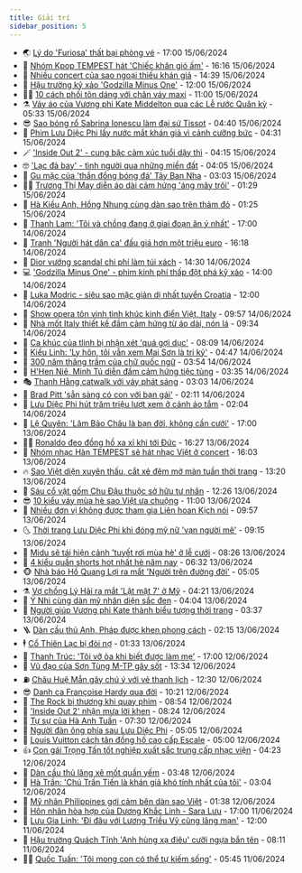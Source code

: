 ```yaml
---
title: Giải trí
sidebar_position: 5
---
```


<!-- vnexpress-giai-tri:START -->
- 🌏 [Lý do &#39;Furiosa&#39; thất bại phòng vé](https://vnexpress.net/ly-do-furiosa-that-bai-phong-ve-4758192.html) - 17:00 15/06/2024
- 💫 [Nhóm Kpop TEMPEST hát &#39;Chiếc khăn gió ấm&#39;](https://vnexpress.net/nhom-kpop-tempest-hat-chiec-khan-gio-am-4758763.html) - 16:16 15/06/2024
- 🌮 [Nhiều concert của sao ngoại thiếu khán giả](https://vnexpress.net/nhieu-concert-cua-sao-ngoai-thieu-khan-gia-4756887.html) - 14:39 15/06/2024
- 🧠 [Hậu trường kỹ xảo &#39;Godzilla Minus One&#39;](https://vnexpress.net/hau-truong-ky-xao-godzilla-minus-one-4757085.html) - 12:00 15/06/2024
- 👨‍🏫 [10 cách phối tôn dáng với chân váy maxi](https://vnexpress.net/10-cach-phoi-ton-dang-voi-chan-vay-maxi-4757997.html) - 11:00 15/06/2024
- ⚗️ [Váy áo của Vương phi Kate Middelton qua các Lễ rước Quân kỳ](https://vnexpress.net/vay-ao-cua-vuong-phi-kate-middelton-qua-cac-le-ruoc-quan-ky-4758658.html) - 05:33 15/06/2024
- 😎 [Sao bóng rổ Sabrina Ionescu làm đại sứ Tissot](https://vnexpress.net/sao-bong-ro-sabrina-ionescu-lam-dai-su-tissot-4758630.html) - 04:40 15/06/2024
- 🫣 [Phim Lưu Diệc Phi lấy nước mắt khán giả vì cảnh cưỡng bức](https://vnexpress.net/phim-luu-diec-phi-lay-nuoc-mat-khan-gia-vi-canh-cuong-buc-4758617.html) - 04:31 15/06/2024
- 🪄 [&#39;Inside Out 2&#39; - cung bậc cảm xúc tuổi dậy thì](https://vnexpress.net/giai-tri/phim/thu-vien-phim/inside-out-2-713) - 04:15 15/06/2024
- 🤓 [&#39;Lạc đà bay&#39; - tình người qua những miền đất](https://vnexpress.net/lac-da-bay-tinh-nguoi-qua-nhung-mien-dat-4757384.html) - 04:05 15/06/2024
- 🫶 [Gu mặc của &#39;thần đồng bóng đá&#39; Tây Ban Nha](https://vnexpress.net/gu-mac-cua-than-dong-bong-da-tay-ban-nha-4758505.html) - 03:03 15/06/2024
- 🧑‍🏫 [Trương Thị May diễn áo dài cảm hứng &#39;áng mây trôi&#39;](https://vnexpress.net/truong-thi-may-dien-ao-dai-cam-hung-ang-may-troi-4758518.html) - 01:29 15/06/2024
- 🦄 [Hà Kiều Anh, Hồng Nhung cùng dàn sao trên thảm đỏ](https://vnexpress.net/ha-kieu-anh-hong-nhung-cung-dan-sao-tren-tham-do-4758512.html) - 01:25 15/06/2024
- 💫 [Thanh Lam: &#39;Tôi và chồng đang ở giai đoạn ăn ý nhất&#39;](https://vnexpress.net/thanh-lam-toi-va-chong-dang-o-giai-doan-an-y-nhat-4757728.html) - 17:00 14/06/2024
- 🎊 [Tranh &#39;Người hát dân ca&#39; đấu giá hơn một triệu euro](https://vnexpress.net/tranh-nguoi-hat-dan-ca-dau-gia-hon-mot-trieu-euro-4758504.html) - 16:18 14/06/2024
- 👹 [Dior vướng scandal chi phí làm túi xách](https://vnexpress.net/dior-vuong-scandal-chi-phi-lam-tui-xach-4758466.html) - 14:30 14/06/2024
- 💻 [&#39;Godzilla Minus One&#39; - phim kinh phí thấp đột phá kỹ xảo](https://vnexpress.net/giai-tri/phim/thu-vien-phim/godzilla-minus-one-712) - 14:00 14/06/2024
- 🤡 [Luka Modric - siêu sao mặc giản dị nhất tuyển Croatia](https://vnexpress.net/luka-modric-sieu-sao-mac-gian-di-nhat-tuyen-croatia-4758029.html) - 12:00 14/06/2024
- 🥰 [Show opera tôn vinh tình khúc kinh điển Việt, Italy](https://vnexpress.net/show-opera-ton-vinh-tinh-khuc-kinh-dien-viet-italy-4757956.html) - 09:57 14/06/2024
- 🚀 [Nhà mốt Italy thiết kế đầm cảm hứng từ áo dài, nón lá](https://vnexpress.net/nha-mot-italy-thiet-ke-dam-cam-hung-tu-ao-dai-non-la-4758372.html) - 09:34 14/06/2024
- 📝 [Ca khúc của tlinh bị nhận xét &#39;quá gợi dục&#39;](https://vnexpress.net/ca-khuc-cua-tlinh-bi-nhan-xet-qua-goi-duc-4758268.html) - 08:09 14/06/2024
- 🐲 [Kiều Linh: &#39;Ly hôn, tôi vẫn xem Mai Sơn là tri kỷ&#39;](https://vnexpress.net/kieu-linh-ly-hon-toi-van-xem-mai-son-la-tri-ky-4758147.html) - 04:47 14/06/2024
- 🎃 [300 năm thăng trầm của chữ quốc ngữ](https://vnexpress.net/300-nam-thang-tram-cua-chu-quoc-ngu-4757030.html) - 03:54 14/06/2024
- 🤠 [H&#39;Hen Niê, Minh Tú diễn đầm cảm hứng tiệc tùng](https://vnexpress.net/h-hen-nie-minh-tu-dien-dam-cam-hung-tiec-tung-4758190.html) - 03:35 14/06/2024
- 🎭 [Thanh Hằng catwalk với váy phát sáng](https://vnexpress.net/thanh-hang-catwalk-voi-vay-phat-sang-4758187.html) - 03:03 14/06/2024
- 🧰 [Brad Pitt &#39;sẵn sàng có con với bạn gái&#39;](https://vnexpress.net/brad-pitt-san-sang-co-con-voi-ban-gai-4758124.html) - 02:11 14/06/2024
- 🦍 [Lưu Diệc Phi hút trăm triệu lượt xem ở cảnh áo tắm](https://vnexpress.net/luu-diec-phi-hut-tram-trieu-luot-xem-o-canh-ao-tam-4758135.html) - 02:04 14/06/2024
- 🌝 [Lệ Quyên: &#39;Lâm Bảo Châu là bạn đời, không cần cưới&#39;](https://vnexpress.net/le-quyen-lam-bao-chau-la-ban-doi-khong-can-cuoi-4756813.html) - 17:00 13/06/2024
- 🧑‍💻 [Ronaldo đeo đồng hồ xa xỉ khi tới Đức](https://vnexpress.net/ronaldo-deo-dong-ho-xa-xi-khi-toi-duc-4758073.html) - 16:27 13/06/2024
- 🥸 [Nhóm nhạc Hàn TEMPEST sẽ hát nhạc Việt ở concert](https://vnexpress.net/nhom-nhac-han-tempest-se-hat-nhac-viet-o-concert-4758059.html) - 16:03 13/06/2024
- 🔥 [Sao Việt diện xuyên thấu, cắt xẻ đêm mở màn tuần thời trang](https://vnexpress.net/sao-viet-dien-xuyen-thau-cat-xe-dem-mo-man-tuan-thoi-trang-4758046.html) - 13:20 13/06/2024
- 🐎 [Sáu cổ vật gốm Chu Đậu thuộc sở hữu tư nhân](https://vnexpress.net/sau-co-vat-gom-chu-dau-thuoc-so-huu-tu-nhan-4757087.html) - 12:26 13/06/2024
- 😎 [10 kiểu váy mùa hè sao Việt ưa chuộng](https://vnexpress.net/10-kieu-vay-mua-he-sao-viet-ua-chuong-4757845.html) - 11:00 13/06/2024
- 🦄 [Nhiều đơn vị không được tham gia Liên hoan Kịch nói](https://vnexpress.net/nhieu-don-vi-khong-duoc-tham-gia-lien-hoan-kich-noi-4757849.html) - 09:57 13/06/2024
- 🌜 [Thời trang Lưu Diệc Phi khi đóng mỹ nữ &#39;vạn người mê&#39;](https://vnexpress.net/thoi-trang-luu-diec-phi-khi-dong-my-nu-van-nguoi-me-4757919.html) - 09:15 13/06/2024
- 🚦 [Midu sẽ tái hiện cảnh &#39;tuyết rơi mùa hè&#39; ở lễ cưới](https://vnexpress.net/midu-se-tai-hien-canh-tuyet-roi-mua-he-o-le-cuoi-4757869.html) - 08:26 13/06/2024
- 🧐 [4 kiểu quần shorts hot nhất hè năm nay](https://vnexpress.net/4-kieu-quan-shorts-hot-nhat-he-nam-nay-4757562.html) - 06:32 13/06/2024
- 🐵 [Nhà báo Hồ Quang Lợi ra mắt &#39;Người trên đường đời&#39;](https://vnexpress.net/nha-bao-ho-quang-loi-ra-mat-nguoi-tren-duong-doi-4757418.html) - 05:05 13/06/2024
- ⚗️ [Vợ chồng Lý Hải ra mắt &#39;Lật mặt 7&#39; ở Mỹ](https://vnexpress.net/vo-chong-ly-hai-ra-mat-lat-mat-7-o-my-4757789.html) - 04:21 13/06/2024
- 👺 [Ý Nhi cùng dàn mỹ nhân diện sắc đen](https://vnexpress.net/y-nhi-cung-dan-my-nhan-dien-sac-den-4757703.html) - 04:04 13/06/2024
- 🌊 [Người giúp Vương phi Kate thành biểu tượng thời trang](https://vnexpress.net/nguoi-giup-vuong-phi-kate-thanh-bieu-tuong-thoi-trang-4757422.html) - 03:37 13/06/2024
- 🪜 [Dàn cầu thủ Anh, Pháp được khen phong cách](https://vnexpress.net/dan-cau-thu-anh-phap-duoc-khen-phong-cach-4757582.html) - 02:15 13/06/2024
- 🕴 [Cổ Thiên Lạc bị đòi nợ](https://vnexpress.net/co-thien-lac-bi-doi-no-4757676.html) - 01:33 13/06/2024
- 💃 [Thanh Trúc: &#39;Tôi vỡ òa khi biết được làm mẹ&#39;](https://vnexpress.net/thanh-truc-toi-vo-oa-khi-biet-duoc-lam-me-4756261.html) - 17:00 12/06/2024
- 🦄 [Vũ đạo của Sơn Tùng M-TP gây sốt](https://vnexpress.net/vu-dao-cua-son-tung-m-tp-gay-sot-4756990.html) - 13:34 12/06/2024
- ⛽️ [Châu Huệ Mẫn gây chú ý với vẻ thanh lịch](https://vnexpress.net/chau-hue-man-gay-chu-y-voi-ve-thanh-lich-4757556.html) - 12:30 12/06/2024
- 😎 [Danh ca Françoise Hardy qua đời](https://vnexpress.net/danh-ca-fran-oise-hardy-qua-doi-4757545.html) - 10:21 12/06/2024
- 🌊 [The Rock bị thương khi quay phim](https://vnexpress.net/the-rock-bi-thuong-khi-quay-phim-4757299.html) - 08:54 12/06/2024
- 🐲 [&#39;Inside Out 2&#39; nhận mưa lời khen](https://vnexpress.net/inside-out-2-nhan-mua-loi-khen-4757306.html) - 08:24 12/06/2024
- 💂 [Tự sự của Hà Anh Tuấn](https://vnexpress.net/tu-su-cua-ha-anh-tuan-4757209.html) - 07:30 12/06/2024
- 🙉 [Người đàn ông phía sau Lưu Diệc Phi](https://vnexpress.net/nguoi-dan-ong-phia-sau-luu-diec-phi-4757343.html) - 05:05 12/06/2024
- 💪 [Louis Vuitton cách tân đồng hồ cao cấp Escale](https://vnexpress.net/louis-vuitton-cach-tan-dong-ho-cao-cap-escale-4757289.html) - 05:00 12/06/2024
- 👍 [Con gái Trọng Tấn tốt nghiệp xuất sắc trung cấp nhạc viện](https://vnexpress.net/con-gai-trong-tan-tot-nghiep-xuat-sac-trung-cap-nhac-vien-4757361.html) - 04:23 12/06/2024
- 💪 [Dàn cầu thủ lăng xê mốt quần yếm](https://vnexpress.net/dan-cau-thu-lang-xe-mot-quan-yem-4757156.html) - 03:48 12/06/2024
- 💄 [Hà Trần: &#39;Chú Trần Tiến là khán giả khó tính nhất của tôi&#39;](https://vnexpress.net/ha-tran-chu-tran-tien-la-khan-gia-kho-tinh-nhat-cua-toi-4756999.html) - 03:04 12/06/2024
- 🦩 [Mỹ nhân Philippines gợi cảm bên dàn sao Việt](https://vnexpress.net/my-nhan-philippines-goi-cam-ben-dan-sao-viet-4757189.html) - 01:38 12/06/2024
- 🥸 [Hôn nhân hòa hợp của Dương Khắc Linh - Sara Lưu](https://vnexpress.net/hon-nhan-hoa-hop-cua-duong-khac-linh-sara-luu-4754978.html) - 17:00 11/06/2024
- 🧰 [Lưu Gia Linh: &#39;Đi đâu với Lương Triều Vỹ cũng lãng mạn&#39;](https://vnexpress.net/luu-gia-linh-di-dau-voi-luong-trieu-vy-cung-lang-man-4757062.html) - 12:00 11/06/2024
- 💼 [Hậu trường Quách Tĩnh &#39;Anh hùng xạ điêu&#39; cưỡi ngựa bắn tên](https://vnexpress.net/hau-truong-quach-tinh-anh-hung-xa-dieu-cuoi-ngua-ban-ten-4756966.html) - 08:11 11/06/2024
- 🧑‍💻 [Quốc Tuấn: &#39;Tôi mong con có thể tự kiếm sống&#39;](https://vnexpress.net/quoc-tuan-toi-mong-con-co-the-tu-kiem-song-4756876.html) - 05:45 11/06/2024<!-- vnexpress-giai-tri:END -->
